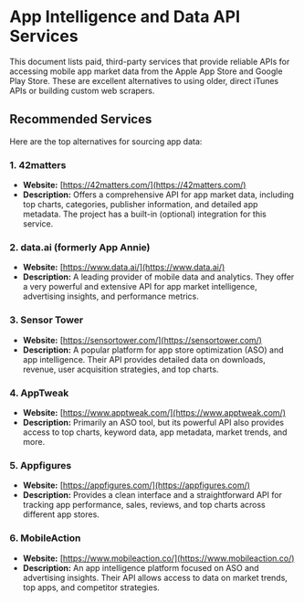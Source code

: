 # App Intelligence and Data API Services

This document lists paid, third-party services that provide reliable APIs for accessing mobile app market data from the Apple App Store and Google Play Store. These are excellent alternatives to using older, direct iTunes APIs or building custom web scrapers.

## Recommended Services

Here are the top alternatives for sourcing app data:

### 1. 42matters
- **Website:** [https://42matters.com/](https://42matters.com/)
- **Description:** Offers a comprehensive API for app market data, including top charts, categories, publisher information, and detailed app metadata. The project has a built-in (optional) integration for this service.

### 2. data.ai (formerly App Annie)
- **Website:** [https://www.data.ai/](https://www.data.ai/)
- **Description:** A leading provider of mobile data and analytics. They offer a very powerful and extensive API for app market intelligence, advertising insights, and performance metrics.

### 3. Sensor Tower
- **Website:** [https://sensortower.com/](https://sensortower.com/)
- **Description:** A popular platform for app store optimization (ASO) and app intelligence. Their API provides detailed data on downloads, revenue, user acquisition strategies, and top charts.

### 4. AppTweak
- **Website:** [https://www.apptweak.com/](https://www.apptweak.com/)
- **Description:** Primarily an ASO tool, but its powerful API also provides access to top charts, keyword data, app metadata, market trends, and more.

### 5. Appfigures
- **Website:** [https://appfigures.com/](https://appfigures.com/)
- **Description:** Provides a clean interface and a straightforward API for tracking app performance, sales, reviews, and top charts across different app stores.

### 6. MobileAction
- **Website:** [https://www.mobileaction.co/](https://www.mobileaction.co/)
- **Description:** An app intelligence platform focused on ASO and advertising insights. Their API allows access to data on market trends, top apps, and competitor strategies.
